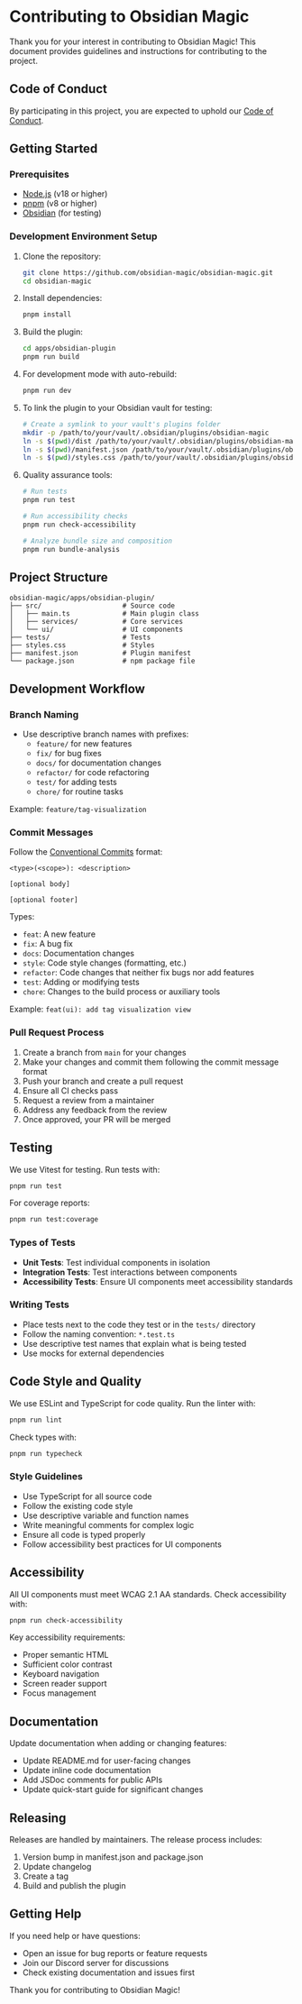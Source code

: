 # Contributing to Obsidian Magic

Thank you for your interest in contributing to Obsidian Magic! This document provides guidelines and instructions for
contributing to the project.

## Code of Conduct

By participating in this project, you are expected to uphold our [Code of Conduct](CODE_OF_CONDUCT.md).

## Getting Started

### Prerequisites

- [Node.js](https://nodejs.org/) (v18 or higher)
- [pnpm](https://pnpm.io/) (v8 or higher)
- [Obsidian](https://obsidian.md/) (for testing)

### Development Environment Setup

1. Clone the repository:

   ```bash
   git clone https://github.com/obsidian-magic/obsidian-magic.git
   cd obsidian-magic
   ```

2. Install dependencies:

   ```bash
   pnpm install
   ```

3. Build the plugin:

   ```bash
   cd apps/obsidian-plugin
   pnpm run build
   ```

4. For development mode with auto-rebuild:

   ```bash
   pnpm run dev
   ```

5. To link the plugin to your Obsidian vault for testing:

   ```bash
   # Create a symlink to your vault's plugins folder
   mkdir -p /path/to/your/vault/.obsidian/plugins/obsidian-magic
   ln -s $(pwd)/dist /path/to/your/vault/.obsidian/plugins/obsidian-magic/
   ln -s $(pwd)/manifest.json /path/to/your/vault/.obsidian/plugins/obsidian-magic/
   ln -s $(pwd)/styles.css /path/to/your/vault/.obsidian/plugins/obsidian-magic/
   ```

6. Quality assurance tools:

   ```bash
   # Run tests
   pnpm run test

   # Run accessibility checks
   pnpm run check-accessibility

   # Analyze bundle size and composition
   pnpm run bundle-analysis
   ```

## Project Structure

```
obsidian-magic/apps/obsidian-plugin/
├── src/                    # Source code
│   ├── main.ts             # Main plugin class
│   ├── services/           # Core services
│   └── ui/                 # UI components
├── tests/                  # Tests
├── styles.css              # Styles
├── manifest.json           # Plugin manifest
└── package.json            # npm package file
```

## Development Workflow

### Branch Naming

- Use descriptive branch names with prefixes:
  - `feature/` for new features
  - `fix/` for bug fixes
  - `docs/` for documentation changes
  - `refactor/` for code refactoring
  - `test/` for adding tests
  - `chore/` for routine tasks

Example: `feature/tag-visualization`

### Commit Messages

Follow the [Conventional Commits](https://www.conventionalcommits.org/) format:

```
<type>(<scope>): <description>

[optional body]

[optional footer]
```

Types:

- `feat`: A new feature
- `fix`: A bug fix
- `docs`: Documentation changes
- `style`: Code style changes (formatting, etc.)
- `refactor`: Code changes that neither fix bugs nor add features
- `test`: Adding or modifying tests
- `chore`: Changes to the build process or auxiliary tools

Example: `feat(ui): add tag visualization view`

### Pull Request Process

1. Create a branch from `main` for your changes
2. Make your changes and commit them following the commit message format
3. Push your branch and create a pull request
4. Ensure all CI checks pass
5. Request a review from a maintainer
6. Address any feedback from the review
7. Once approved, your PR will be merged

## Testing

We use Vitest for testing. Run tests with:

```bash
pnpm run test
```

For coverage reports:

```bash
pnpm run test:coverage
```

### Types of Tests

- **Unit Tests**: Test individual components in isolation
- **Integration Tests**: Test interactions between components
- **Accessibility Tests**: Ensure UI components meet accessibility standards

### Writing Tests

- Place tests next to the code they test or in the `tests/` directory
- Follow the naming convention: `*.test.ts`
- Use descriptive test names that explain what is being tested
- Use mocks for external dependencies

## Code Style and Quality

We use ESLint and TypeScript for code quality. Run the linter with:

```bash
pnpm run lint
```

Check types with:

```bash
pnpm run typecheck
```

### Style Guidelines

- Use TypeScript for all source code
- Follow the existing code style
- Use descriptive variable and function names
- Write meaningful comments for complex logic
- Ensure all code is typed properly
- Follow accessibility best practices for UI components

## Accessibility

All UI components must meet WCAG 2.1 AA standards. Check accessibility with:

```bash
pnpm run check-accessibility
```

Key accessibility requirements:

- Proper semantic HTML
- Sufficient color contrast
- Keyboard navigation
- Screen reader support
- Focus management

## Documentation

Update documentation when adding or changing features:

- Update README.md for user-facing changes
- Update inline code documentation
- Add JSDoc comments for public APIs
- Update quick-start guide for significant changes

## Releasing

Releases are handled by maintainers. The release process includes:

1. Version bump in manifest.json and package.json
2. Update changelog
3. Create a tag
4. Build and publish the plugin

## Getting Help

If you need help or have questions:

- Open an issue for bug reports or feature requests
- Join our Discord server for discussions
- Check existing documentation and issues first

Thank you for contributing to Obsidian Magic!
